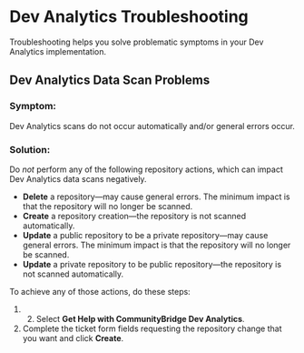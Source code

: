 # Dev Analytics Troubleshooting

Troubleshooting helps you solve problematic symptoms in your Dev Analytics implementation.

## Dev Analytics Data Scan Problems <a id="DevAnalyticsTroubleshooting-DevAnalyticsDataScanProblems"></a>

### Symptom: <a id="DevAnalyticsTroubleshooting-Symptom:"></a>

Dev Analytics scans do not occur automatically and/or general errors occur.

### Solution: <a id="DevAnalyticsTroubleshooting-Solution:"></a>

Do _not_ perform any of the following repository actions, which can impact Dev Analytics data scans negatively.

* **Delete** a repository—may cause general errors. The minimum impact is that the repository will no longer be scanned.
* **Create** a repository creation—the repository is not scanned automatically.
* **Update** a public repository to be a private repository—may cause general errors. The minimum impact is that the repository will no longer be scanned.
* **Update** a private repository to be public repository—the repository is not scanned automatically.

To achieve any of those actions, do these steps:

1. 2. Select **Get Help with CommunityBridge Dev Analytics**.
3. Complete the ticket form fields requesting the repository change that you want and click **Create**.

